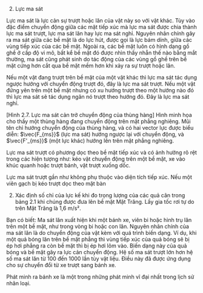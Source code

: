 2. Lực ma sát

Lực ma sát là lực cản sự trượt hoặc lăn của vật này so với vật khác. Tùy vào đặc điểm chuyển động giữa các mặt tiếp xúc mà lực ma sát được chia thành lực ma sát trượt, lực ma sát lăn hay lực ma sát nghỉ. Nguyên nhân chính gây ra ma sát giữa các bề mặt là do lực hút, được gọi là lực bám dính, giữa các vùng tiếp xúc của các bề mặt. Ngoài ra, các bề mặt luôn có hình dạng gồ ghề ở cấp độ vi mô, bất kể bề mặt đó được nhìn thấy nhẵn thế nào bằng mắt thường, ma sát cũng phát sinh do tác động của các vùng gồ ghề trên bề mặt cứng hơn cắt qua bề mặt mềm hơn khi xảy ra sự trượt hoặc lăn.

Nếu một vật đang trượt trên bề mặt của một vật khác thì lực ma sát tác dụng ngược hướng với chuyển động trượt đó, đây là lực ma sát trượt. Nếu một vật đứng yên trên một bề mặt nhưng có xu hướng trượt theo một hướng nào đó thì lực ma sát sẽ tác dụng ngăn nó trượt theo hướng đó. Đây là lực ma sát nghỉ.

[Hình 2.7. Lực ma sát cản trở chuyển động của thùng hàng]
Hình minh họa cho thấy một thùng hàng đang chuyển động trên mặt phẳng nghiêng. Mũi tên chỉ hướng chuyển động của thùng hàng, và có hai vector lực được biểu diễn: $\vec{F_{ms}}$ (lực ma sát) hướng ngược lại với chuyển động, và $\vec{F'_{ms}}$ (một lực khác) hướng lên trên mặt phẳng nghiêng.

Lực ma sát trượt có phương dọc theo bề mặt tiếp xúc và có ảnh hưởng rõ rệt trong các hiện tượng như: kéo vật chuyển động trên một bề mặt, xe vào khúc quanh hoặc trượt bánh, vật trượt xuống dốc.

Lực ma sát trượt gần như không phụ thuộc vào diện tích tiếp xúc. Nếu một viên gạch bị kéo trượt dọc theo mặt bàn

2. Xác định số chỉ của lực kế khi đo trọng lượng của các quả cân trong bảng 2.1 khi chúng được đưa lên bề mặt Mặt Trăng. Lấy gia tốc rơi tự do trên Mặt Trăng là 1,6 m/s².

Bạn có biết:
Ma sát lăn xuất hiện khi một bánh xe, viên bi hoặc hình trụ lăn trên một bề mặt, như trong vòng bi hoặc con lăn. Nguyên nhân chính của ma sát lăn là do chuyển động của vật kèm với quá trình biến dạng. Ví dụ, khi một quả bóng lăn trên bề mặt phẳng thì vùng tiếp xúc của quả bóng sẽ bị ép hơi phẳng ra còn bề mặt thì bị ép hơi lõm vào. Biến dạng này của quả bóng và bề mặt gây ra lực cản chuyển động. Hệ số ma sát trượt lớn hơn hệ số ma sát lăn từ 100 đến 1000 lần tùy vật liệu. Điều này đã được ứng dụng cho sự chuyển đổi từ xe trượt sang bánh xe.

Phát minh ra bánh xe là một trong những phát minh vĩ đại nhất trong lịch sử nhân loại.